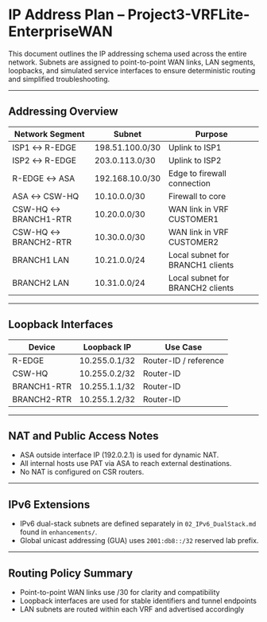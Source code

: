 # IP Address Plan – Project3-VRFLite-EnterpriseWAN

This document outlines the IP addressing schema used across the entire network. Subnets are assigned to point-to-point WAN links, LAN segments, loopbacks, and simulated service interfaces to ensure deterministic routing and simplified troubleshooting.

---

## Addressing Overview

| Network Segment        | Subnet             | Purpose                                  |
|------------------------|--------------------|------------------------------------------|
| ISP1 ↔ R-EDGE          | 198.51.100.0/30    | Uplink to ISP1                           |
| ISP2 ↔ R-EDGE          | 203.0.113.0/30     | Uplink to ISP2                           |
| R-EDGE ↔ ASA           | 192.168.10.0/30    | Edge to firewall connection              |
| ASA ↔ CSW-HQ           | 10.10.0.0/30       | Firewall to core                         |
| CSW-HQ ↔ BRANCH1-RTR   | 10.20.0.0/30       | WAN link in VRF CUSTOMER1                |
| CSW-HQ ↔ BRANCH2-RTR   | 10.30.0.0/30       | WAN link in VRF CUSTOMER2                |
| BRANCH1 LAN            | 10.21.0.0/24       | Local subnet for BRANCH1 clients         |
| BRANCH2 LAN            | 10.31.0.0/24       | Local subnet for BRANCH2 clients         |

---

## Loopback Interfaces

| Device         | Loopback IP         | Use Case              |
|----------------|---------------------|-----------------------|
| R-EDGE         | 10.255.0.1/32       | Router-ID / reference |
| CSW-HQ         | 10.255.0.2/32       | Router-ID             |
| BRANCH1-RTR    | 10.255.1.1/32       | Router-ID             |
| BRANCH2-RTR    | 10.255.1.2/32       | Router-ID             |

---

## NAT and Public Access Notes

- ASA outside interface IP (192.0.2.1) is used for dynamic NAT.
- All internal hosts use PAT via ASA to reach external destinations.
- No NAT is configured on CSR routers.

---

## IPv6 Extensions

- IPv6 dual-stack subnets are defined separately in `02_IPv6_DualStack.md` found in `enhancements/`.
- Global unicast addressing (GUA) uses `2001:db8::/32` reserved lab prefix.

---

## Routing Policy Summary

- Point-to-point WAN links use /30 for clarity and compatibility
- Loopback interfaces are used for stable identifiers and tunnel endpoints
- LAN subnets are routed within each VRF and advertised accordingly